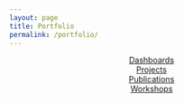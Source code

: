```yaml
---
layout: page
title: Portfolio
permalink: /portfolio/
---
```



<link rel="stylesheet" href="/assets/css/style.css">






<!-- Sidebar -->
 <!-- margin-left:9em;  -->
<div style = "margin-top:1em; text-align:center">
  <div class = ptflobttn><a href="/portfolio/dashboards.md/">Dashboards</a></div>
  <div class = ptflobttn><a href="/portfolio/projects.md/">Projects</a></div>
  <div class = ptflobttn><a href="/portfolio/publications.md/">Publications</a></div>
  <div class = ptflobttn><a href="/portfolio/workshops.md/">Workshops</a></div>
</div>


<!-- Page Content margin-left:11em; -->
<!-- <div style="margin-top:5em; text-align:center">
  <div style = "text-align:center; font-style: italic; font-size: 1em;margin-top:-3em ">If you wish to make an apple pie from scratch, <br>you must first invent the universe</div>
  <div style = "text-align:center; margin-bottom:6em;">— Carl Sagan</div>
</div> -->
